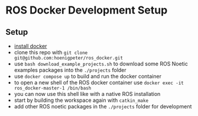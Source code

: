 # ROS Docker Development Setup
## Setup
- [install docker](ttps://docs.docker.com/get-docker/)
- clone this repo with `git clone git@github.com:hoenigpeter/ros_docker.git` 
- use `bash download_example_projects.sh` to download some ROS Noetic examples packages into the `./projects` folder
- use `docker compose up` to build and run the docker container
- to open a new shell of the ROS docker container use `docker exec -it ros_docker-master-1 /bin/bash`
- you can now use this shell like with a native ROS installation
- start by building the workspace again with `catkin_make`
- add other ROS noetic packages in the `./projects` folder for development
